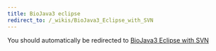 ```yaml
---
title: BioJava3 eclipse
redirect_to: /_wikis/BioJava3_Eclipse_with_SVN
---
```


You should automatically be redirected to [BioJava3 Eclipse with SVN](/_wikis/BioJava3_Eclipse_with_SVN)
